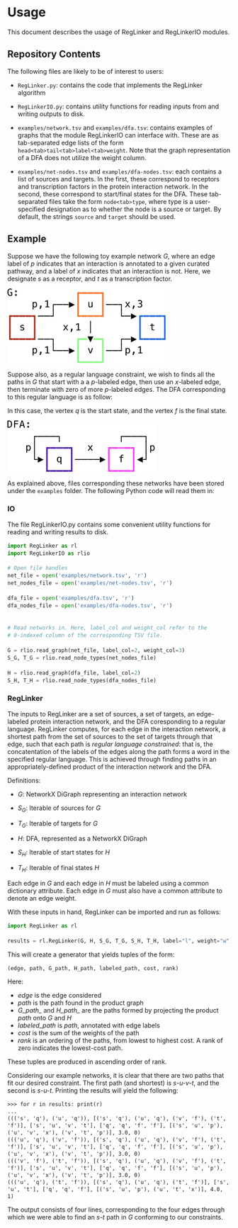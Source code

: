 # Usage

This document describes the usage of RegLinker and RegLinkerIO
modules.

## Repository Contents

The following files are likely to be of interest to users:

- `RegLinker.py`: contains the code that implements the RegLinker
  algorithm

- `RegLinkerIO.py`: contains utility functions for reading
  inputs from and writing outputs to disk.

- `examples/network.tsv` and `examples/dfa.tsv`: contains examples of
  graphs that the module RegLinkerIO can interface with. These are as
  tab-separated edge lists of the form
  `head<tab>tail<tab>label<tab>weight`. Note that the graph
  representation of a DFA does not utilize the weight column.

- `examples/net-nodes.tsv` and `examples/dfa-nodes.tsv`: each contains
  a list of sources and targets. In the first, these correspond to
  receptors and transcription factors in the protein interaction
  network. In the second, these correspond to start/final states for
  the DFA. These tab-separated files take the form `node<tab>type`,
  where type is a user-specified designation as to whether the node is
  a source or target. By default, the strings `source` and `target`
  should be used.

## Example

Suppose we have the following toy example network *G*, where an edge
label of *p* indicates that an interaction is annotated to a given
curated pathway, and a label of *x* indicates that an interaction is
not. Here, we designate *s* as a receptor, and *t* as a transcription
factor.

<img src="./network.svg">

Suppose also, as a regular language constraint, we wish to finds all
the paths in *G* that start with a a *p*-labeled edge, then use an
*x*-labeled edge, then terminate with zero of more *p*-labeled edges.
The DFA corresponding to this regular language is as follow:

In this case, the vertex *q* is the start state, and the vertex *f* is
the final state.

<img src="./dfa.svg">

As explained above, files corresponding these networks have been
stored under the `examples` folder. The following Python code will
read them in:

### IO

The file RegLinkerIO.py contains some convenient utility functions for
reading and writing results to disk.

```python
import RegLinker as rl
import RegLinkerIO as rlio

# Open file handles
net_file = open('examples/network.tsv', 'r') 
net_nodes_file = open('examples/net-nodes.tsv', 'r')

dfa_file = open('examples/dfa.tsv', 'r') 
dfa_nodes_file = open('examples/dfa-nodes.tsv', 'r')


# Read networks in. Here, label_col and weight_col refer to the
# 0-indexed column of the corresponding TSV file.

G = rlio.read_graph(net_file, label_col=2, weight_col=3)
S_G, T_G = rlio.read_node_types(net_nodes_file) 

H = rlio.read_graph(dfa_file, label_col=2)
S_H, T_H = rlio.read_node_types(dfa_nodes_file)
```

### RegLinker

The inputs to RegLinker are a set of sources, a set of targets, an
edge-labeled protein interaction network, and the DFA coresponding to
a regular language. RegLinker computes, for each edge in the
interaction network, a shortest path from the set of sources to the
set of targets through that edge, such that each path is *regular
language constrained*: that is, the concatentation of the labels of
the edges along the path forms a word in the specified regular
language. This is achieved through finding paths in an
appropriately-defined product of the interaction network and the DFA.  

Definitions:
- *G*: NetworkX DiGraph representing an interaction network
- *S<sub>G</sub>*: Iterable of sources for *G*
- *T<sub>G</sub>*: Iterable of targets for *G*

- *H*: DFA, represented as a NetworkX DiGraph
- *S<sub>H</sub>*: Iterable of start states for *H* 
- *T<sub>H</sub>*: Iterable of final states *H*

Each edge in *G* and each edge in *H* must be labeled using a common
dictionary attribute. Each edge in *G* must also have a common
attribute to denote an edge weight.

With these inputs in hand, RegLinker can be imported and run as
follows:

```python
import RegLinker as rl

results = rl.RegLinker(G, H, S_G, T_G, S_H, T_H, label="l", weight="w")

```

This will create a generator that yields tuples of the form:

```python
(edge, path, G_path, H_path, labeled_path, cost, rank)
```

Here:
- *edge* is the edge considered
- *path* is the path found in the product graph
- *G\_path\_* and *H\_path\_* are the paths formed by
  projecting the product *path* onto *G* and *H*
- *labeled\_path* is *path*, annotated with edge labels
- *cost* is the sum of the weights of the path
- *rank* is an ordering of the paths, from lowest to highest cost. A
  rank of zero indicates the lowest-cost path.

These tuples are produced in ascending order of rank.

Considering our example networks, it is clear that there are two paths
that fit our desired constraint. The first path (and shortest) is
*s-u-v-t*, and the second is *s-u-t*. Printing the results will yield
the following:

```
>>> for r in results: print(r)
...
((('s', 'q'), ('u', 'q')), [('s', 'q'), ('u', 'q'), ('v', 'f'), ('t', 'f')], ['s', 'u', 'v', 't'], ['q', 'q', 'f', 'f'], [('s', 'u', 'p'), ('u', 'v', 'x'), ('v', 't', 'p')], 3.0, 0)
((('u', 'q'), ('v', 'f')), [('s', 'q'), ('u', 'q'), ('v', 'f'), ('t', 'f')], ['s', 'u', 'v', 't'], ['q', 'q', 'f', 'f'], [('s', 'u', 'p'), ('u', 'v', 'x'), ('v', 't', 'p')], 3.0, 0)
((('v', 'f'), ('t', 'f')), [('s', 'q'), ('u', 'q'), ('v', 'f'), ('t', 'f')], ['s', 'u', 'v', 't'], ['q', 'q', 'f', 'f'], [('s', 'u', 'p'), ('u', 'v', 'x'), ('v', 't', 'p')], 3.0, 0)
((('u', 'q'), ('t', 'f')), [('s', 'q'), ('u', 'q'), ('t', 'f')], ['s', 'u', 't'], ['q', 'q', 'f'], [('s', 'u', 'p'), ('u', 't', 'x')], 4.0, 1)
```

The output consists of four lines, corresponding to the four edges
through which we were able to find an *s-t* path in *G* conforming to
our constraints. 

